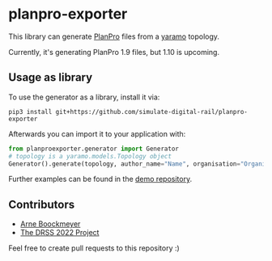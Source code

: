 # planpro-exporter

This library can generate [PlanPro](https://fahrweg.dbnetze.com/fahrweg-de/unternehmen/dienstleister/PlanPro) files from a [yaramo](https://github.com/simulate-digital-rail/yaramo) topology.

Currently, it's generating PlanPro 1.9 files, but 1.10 is upcoming.

## Usage as library

To use the generator as a library, install it via:
```shell
pip3 install git+https://github.com/simulate-digital-rail/planpro-exporter
```

Afterwards you can import it to your application with:
```python
from planproexporter.generator import Generator
# topology is a yaramo.models.Topology object
Generator().generate(topology, author_name="Name", organisation="Organisation", filename="out.ppxml")
```

Further examples can be found in the [demo repository](https://github.com/simulate-digital-rail/yaramo).

## Contributors

- [Arne Boockmeyer](https://osm.hpi.de/people/boockmeyer)
- [The DRSS 2022 Project](https://osm.hpi.de/drss/2022)

Feel free to create pull requests to this repository :)

